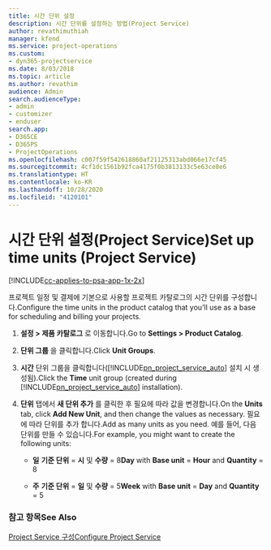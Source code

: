 ```yaml
---
title: 시간 단위 설정
description: 시간 단위를 설정하는 방법(Project Service)
author: revathimuthiah
manager: kfend
ms.service: project-operations
ms.custom:
- dyn365-projectservice
ms.date: 8/03/2018
ms.topic: article
ms.author: revathim
audience: Admin
search.audienceType:
- admin
- customizer
- enduser
search.app:
- D365CE
- D365PS
- ProjectOperations
ms.openlocfilehash: c007f59f542618860af21125313abd066e17cf45
ms.sourcegitcommit: 4cf1dc1561b92fca4175f0b3813133c5e63ce8e6
ms.translationtype: HT
ms.contentlocale: ko-KR
ms.lasthandoff: 10/28/2020
ms.locfileid: "4120101"
---
```

# <a name="set-up-time-units-project-service"></a><span data-ttu-id="275d8-103">시간 단위 설정(Project Service)</span><span class="sxs-lookup"><span data-stu-id="275d8-103">Set up time units (Project Service)</span></span>

[!INCLUDE[cc-applies-to-psa-app-1x-2x](../includes/cc-applies-to-psa-app-1x-2x.md)]

<span data-ttu-id="275d8-104">프로젝트 일정 및 결제에 기본으로 사용할 프로젝트 카탈로그의 시간 단위를 구성합니다.</span><span class="sxs-lookup"><span data-stu-id="275d8-104">Configure the time units in the product catalog that you’ll use as a base for scheduling and billing your projects.</span></span>  
  
1. <span data-ttu-id="275d8-105">**설정 > 제품 카탈로그** 로 이동합니다.</span><span class="sxs-lookup"><span data-stu-id="275d8-105">Go to **Settings > Product Catalog**.</span></span>  
  
2. <span data-ttu-id="275d8-106">**단위 그룹** 을 클릭합니다.</span><span class="sxs-lookup"><span data-stu-id="275d8-106">Click **Unit Groups**.</span></span>  
  
3. <span data-ttu-id="275d8-107">**시간** 단위 그룹을 클릭합니다([!INCLUDE[pn_project_service_auto](../includes/pn-project-service-auto.md)] 설치 시 생성됨).</span><span class="sxs-lookup"><span data-stu-id="275d8-107">Click the **Time** unit group (created during [!INCLUDE[pn_project_service_auto](../includes/pn-project-service-auto.md)] installation).</span></span>  
  
4. <span data-ttu-id="275d8-108">**단위** 탭에서 **새 단위 추가** 를 클릭한 후 필요에 따라 값을 변경합니다.</span><span class="sxs-lookup"><span data-stu-id="275d8-108">On the **Units** tab, click **Add New Unit**, and then change the values as necessary.</span></span> <span data-ttu-id="275d8-109">필요에 따라 단위를 추가 합니다.</span><span class="sxs-lookup"><span data-stu-id="275d8-109">Add as many units as you need.</span></span> <span data-ttu-id="275d8-110">예를 들어, 다음 단위를 만들 수 있습니다.</span><span class="sxs-lookup"><span data-stu-id="275d8-110">For example, you might want to create the following units:</span></span>  
  
   - <span data-ttu-id="275d8-111">**일** **기준 단위** = **시** 및 **수량** = 8</span><span class="sxs-lookup"><span data-stu-id="275d8-111">**Day** with **Base unit** = **Hour** and **Quantity** = 8</span></span>  
  
   - <span data-ttu-id="275d8-112">**주** **기준 단위** = **일** 및 **수량** = 5</span><span class="sxs-lookup"><span data-stu-id="275d8-112">**Week** with **Base unit** = **Day** and **Quantity** = 5</span></span>  
  
### <a name="see-also"></a><span data-ttu-id="275d8-113">참고 항목</span><span class="sxs-lookup"><span data-stu-id="275d8-113">See Also</span></span>  
 [<span data-ttu-id="275d8-114">Project Service 구성</span><span class="sxs-lookup"><span data-stu-id="275d8-114">Configure Project Service</span></span>](../psa/configure.md)
